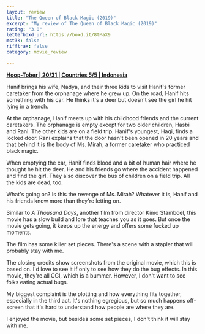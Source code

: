 ```yaml
---
layout: review
title: "The Queen of Black Magic (2019)"
excerpt: "My review of The Queen of Black Magic (2019)"
rating: "3.0"
letterboxd_url: https://boxd.it/8tMaX9
mst3k: false
rifftrax: false
category: movie_review

---
```


<b><a href="https://boxd.it/pRQY0/detail">Hoop-Tober | 20/31 | Countries 5/5 | Indonesia</a></b>

Hanif brings his wife, Nadya, and their three kids to visit Hanif's former caretaker from the orphanage where he grew up. On the road, Hanif hits something with his car. He thinks it's a deer but doesn't see the girl he hit lying in a trench.

At the orphanage, Hanif meets up with his childhood friends and the current caretakers. The orphanage is empty except for two older children, Hasbi and Rani. The other kids are on a field trip. Hanif's youngest, Haqi, finds a locked door. Rani explains that the door hasn't been opened in 20 years and that behind it is the body of Ms. Mirah, a former caretaker who practiced black magic.

When emptying the car, Hanif finds blood and a bit of human hair where he thought he hit the deer. He and his friends go where the accident happened and find the girl. They also discover the bus of children on a field trip. All the kids are dead, too.

What's going on? Is this the revenge of Ms. Mirah? Whatever it is, Hanif and his friends know more than they're letting on.

Similar to <i>A Thousand Days</i>, another film from director Kimo Stamboel, this movie has a slow build and lore that teaches you as it goes. But once the movie gets going, it keeps up the energy and offers some fucked up moments.

The film has some killer set pieces. There's a scene with a stapler that will probably stay with me.

The closing credits show screenshots from the original movie, which this is based on. I'd love to see it if only to see how they do the bug effects. In this movie, they're all CGI, which is a bummer. However, I don't want to see folks eating actual bugs.

My biggest complaint is the plotting and how everything fits together, especially in the third act. It's nothing egregious, but so much happens off-screen that it's hard to understand how people are where they are.

I enjoyed the movie, but besides some set pieces, I don't think it will stay with me.